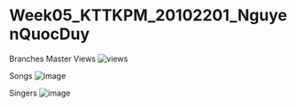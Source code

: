 # Week05_KTTKPM_20102201_NguyenQuocDuy
Branches Master
Views
![views](https://github.com/Pandeee12/Week04_KTTKPM_20102201_NguyenQuocDuy/assets/144768405/13670294-116b-46af-b650-9d78aa9af9d3)

Songs
![image](https://github.com/Pandeee12/Week04_KTTKPM_20102201_NguyenQuocDuy/assets/144768405/bbba7a6a-5f5a-4691-bdee-81fe4381a81b)

Singers
![image](https://github.com/Pandeee12/Week04_KTTKPM_20102201_NguyenQuocDuy/assets/144768405/7868cfd3-d729-47b9-8315-589799db6470)
